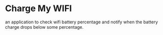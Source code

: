 # Charge My WIFI
an application to check wifi battery percentage and notify when the battery charge drops below some percentage.
